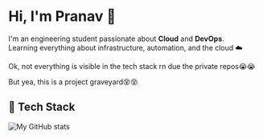 # Hi, I'm Pranav 👋

I'm an engineering student passionate about **Cloud** and **DevOps**.  
Learning everything about infrastructure, automation, and the cloud ☁️

Ok, not everything is visible in the tech stack rn due the private repos😭😭

But yea, this is a project graveyard😵😵

## 🚀 Tech Stack

![My GitHub stats](https://github-readme-stats.vercel.app/api/top-langs/?username=Pranav5255&layout=compact&langs_count=8&theme=radical)

